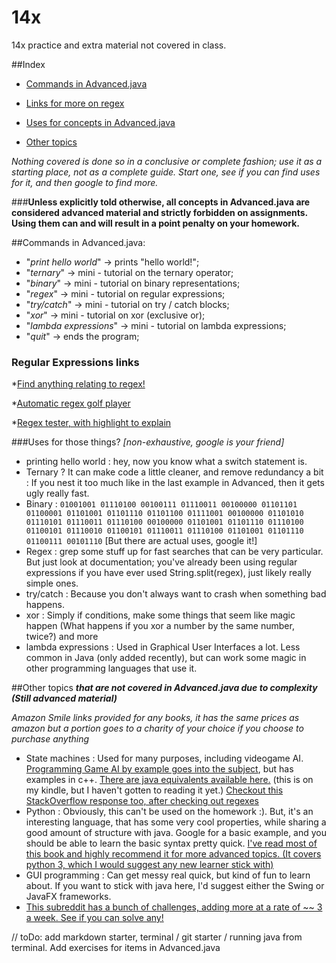 # 14x
14x practice and extra material not covered in class.

##Index
* [Commands in Advanced.java](#commands-in-advancedjava)

* [Links for more on regex](#regular-expressions-links)

* [Uses for concepts in Advanced.java](#uses-for-those-things)

* [Other topics](#other-topics)

_Nothing covered is done so in a conclusive or complete fashion; use it as a starting place, not as a complete guide. Start one, see if you can find uses for it, and then google to find more._

###**Unless explicitly told otherwise, all concepts in Advanced.java are considered advanced material and strictly forbidden on assignments. Using them can and will result in a point penalty on your homework.** 




##Commands in Advanced.java:
* "_print hello world_" -> prints "hello world!";
* "_ternary_" -> mini - tutorial on the ternary operator;
* "_binary_" -> mini - tutorial on binary representations;
* "_regex_" -> mini - tutorial on regular expressions;
* "_try/catch_" -> mini - tutorial on try / catch blocks;
* "_xor_" -> mini - tutorial on xor (exclusive or);
* "_lambda expressions_" -> mini - tutorial on lambda expressions;
* "_quit_" -> ends the program;


### Regular Expressions links
*[Find anything relating to regex!](http://lmgtfy.com/?q=regular+expressions)

*[Automatic regex golf player](http://regex.inginf.units.it/golf/)

*[Regex tester, with highlight to explain](http://www.regexpal.com/)


###Uses for those things? 
_[non-exhaustive, google is your friend]_
* printing hello world : hey, now you know what a switch statement is.
* Ternary ? It can make code a little cleaner, and remove redundancy a bit : If you nest it too much like in the last example in Advanced, then it gets ugly really fast.
* Binary : 
	```01001001 01110100 00100111 01110011 00100000 01101101 01100001 01101001 01101110 01101100 01111001 00100000 01101010 01110101 01110011 01110100 00100000 01101001 01101110 01110100 01100101 01110010 01100101 01110011 01110100 01101001 01101110 01100111 00101110```
	[But there are actual uses, google it!]
* Regex : grep some stuff up for fast searches that can be very particular. But just look at documentation; you've already been using regular expressions if you have ever used String.split(regex), just likely really simple ones.
* try/catch : Because you don't always want to crash when something bad happens.
* xor : Simply if conditions, make some things that seem like magic happen (What happens if you xor a number by the same number, twice?) and more
* lambda expressions : Used in Graphical User Interfaces a lot. Less common in Java (only added recently), but can work some magic in other programming languages that use it.

##Other topics
***that are not covered in Advanced.java due to complexity (Still advanced material)***

_Amazon Smile links provided for any books, it has the same prices as amazon but a portion goes to a charity of your choice if you choose to purchase anything_
* State machines : Used for many purposes, including videogame AI. [Programming Game AI by example goes into the subject](https://smile.amazon.com/Programming-Example-Wordware-Developers-Library/dp/1556220782/ref=sr_1_1?ie=UTF8&qid=1476825767&sr=8-1&keywords=video+game+ai+by), but has examples in c++. [There are java equivalents available here.](http://www.sallyx.org/sally/en/game-ai/) (this is on my kindle, but I haven't gotten to reading it yet.) [Checkout this StackOverflow response too, after checking out regexes](http://stackoverflow.com/questions/525004/short-example-of-regular-expression-converted-to-a-state-machine)
* Python : Obviously, this can't be used on the homework :). But, it's an interesting language, that has some very cool properties, while sharing a good amount of structure with java. Google for a basic example, and you should be able to learn the basic syntax pretty quick. [I've read most of this book and highly recommend it for more advanced topics. (It covers python 3, which I would suggest any new learner stick with)](https://smile.amazon.com/Fluent-Python-Luciano-Ramalho-ebook/dp/B0131L3PW4/ref=mt_kindle?_encoding=UTF8&me=)
* GUI programming : Can get messy real quick, but kind of fun to learn about. If you want to stick with java here, I'd suggest either the Swing or JavaFX frameworks.
* [This subreddit has a bunch of challenges, adding more at a rate of ~~ 3 a week. See if you can solve any!](https://www.reddit.com/r/dailyprogrammer)

// toDo: add markdown starter, terminal / git starter / running java from terminal. Add exercises for items in Advanced.java